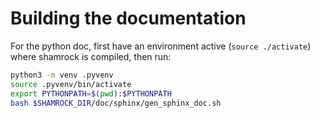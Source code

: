 # Building the documentation

For the python doc, first have an environment active (`source ./activate`) where shamrock is compiled, then run:
```bash
python3 -m venv .pyvenv
source .pyvenv/bin/activate
export PYTHONPATH=$(pwd):$PYTHONPATH
bash $SHAMROCK_DIR/doc/sphinx/gen_sphinx_doc.sh
```
